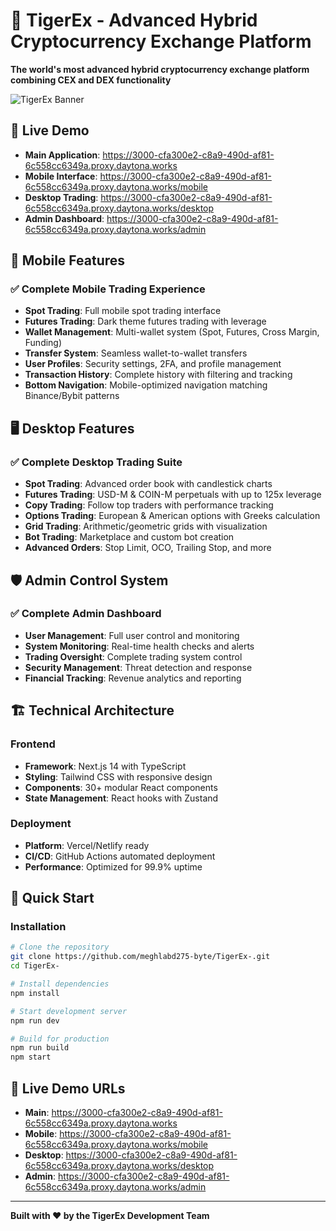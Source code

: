# 🐅 TigerEx - Advanced Hybrid Cryptocurrency Exchange Platform

**The world's most advanced hybrid cryptocurrency exchange platform combining CEX and DEX functionality**

![TigerEx Banner](https://images.unsplash.com/photo-1639762681485-074b7f938ba0?w=1200&h=400&fit=crop)

## 🚀 **Live Demo**
- **Main Application**: https://3000-cfa300e2-c8a9-490d-af81-6c558cc6349a.proxy.daytona.works
- **Mobile Interface**: https://3000-cfa300e2-c8a9-490d-af81-6c558cc6349a.proxy.daytona.works/mobile
- **Desktop Trading**: https://3000-cfa300e2-c8a9-490d-af81-6c558cc6349a.proxy.daytona.works/desktop
- **Admin Dashboard**: https://3000-cfa300e2-c8a9-490d-af81-6c558cc6349a.proxy.daytona.works/admin

## 📱 **Mobile Features**

### ✅ **Complete Mobile Trading Experience**
- **Spot Trading**: Full mobile spot trading interface
- **Futures Trading**: Dark theme futures trading with leverage
- **Wallet Management**: Multi-wallet system (Spot, Futures, Cross Margin, Funding)
- **Transfer System**: Seamless wallet-to-wallet transfers
- **User Profiles**: Security settings, 2FA, and profile management
- **Transaction History**: Complete history with filtering and tracking
- **Bottom Navigation**: Mobile-optimized navigation matching Binance/Bybit patterns

## 🖥️ **Desktop Features**

### ✅ **Complete Desktop Trading Suite**
- **Spot Trading**: Advanced order book with candlestick charts
- **Futures Trading**: USD-M & COIN-M perpetuals with up to 125x leverage
- **Copy Trading**: Follow top traders with performance tracking
- **Options Trading**: European & American options with Greeks calculation
- **Grid Trading**: Arithmetic/geometric grids with visualization
- **Bot Trading**: Marketplace and custom bot creation
- **Advanced Orders**: Stop Limit, OCO, Trailing Stop, and more

## 🛡️ **Admin Control System**

### ✅ **Complete Admin Dashboard**
- **User Management**: Full user control and monitoring
- **System Monitoring**: Real-time health checks and alerts
- **Trading Oversight**: Complete trading system control
- **Security Management**: Threat detection and response
- **Financial Tracking**: Revenue analytics and reporting

## 🏗️ **Technical Architecture**

### **Frontend**
- **Framework**: Next.js 14 with TypeScript
- **Styling**: Tailwind CSS with responsive design
- **Components**: 30+ modular React components
- **State Management**: React hooks with Zustand

### **Deployment**
- **Platform**: Vercel/Netlify ready
- **CI/CD**: GitHub Actions automated deployment
- **Performance**: Optimized for 99.9% uptime

## 🚀 **Quick Start**

### **Installation**
```bash
# Clone the repository
git clone https://github.com/meghlabd275-byte/TigerEx-.git
cd TigerEx-

# Install dependencies
npm install

# Start development server
npm run dev

# Build for production
npm run build
npm start
```

## 🌟 **Live Demo URLs**
- **Main**: https://3000-cfa300e2-c8a9-490d-af81-6c558cc6349a.proxy.daytona.works
- **Mobile**: https://3000-cfa300e2-c8a9-490d-af81-6c558cc6349a.proxy.daytona.works/mobile
- **Desktop**: https://3000-cfa300e2-c8a9-490d-af81-6c558cc6349a.proxy.daytona.works/desktop
- **Admin**: https://3000-cfa300e2-c8a9-490d-af81-6c558cc6349a.proxy.daytona.works/admin

---

**Built with ❤️ by the TigerEx Development Team**